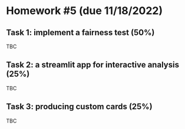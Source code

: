 # Homework #5 (due 11/18/2022)

## Task 1: implement a fairness test (50%)

TBC

## Task 2: a streamlit app for interactive analysis (25%)

TBC


## Task 3: producing custom cards (25%)

TBC